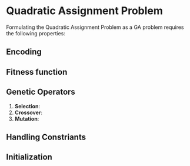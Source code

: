 # Quadratic Assignment Problem

Formulating the Quadratic Assignment Problem as a GA problem requires the following properties:

## Encoding

## Fitness function

## Genetic Operators

1. **Selection**: 
2. **Crossover**: 
3. **Mutation**: 

## Handling Constriants

## Initialization
